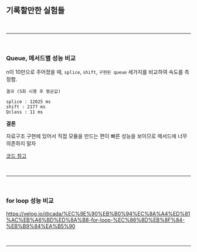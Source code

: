 ## 기록할만한 실험들

<br>

---

<br>

### Queue, 메서드별 성능 비교

n이 10만으로 주어졌을 때, `splice`, `shift`, `구현된 queue` 세가지를 비교하여 속도를 측정함.

```
결과 (5회 시행 후 평균값)

splice : 12025 ms
shift : 2177 ms
Qclass : 11 ms
```

**결론**

자료구조 구현에 있어서 직접 모듈을 만드는 편이 빠른 성능을 보이므로 메서드에 너무 의존하지 말자

[코드 참고](./queue.js)

<br>

---

<br>

### for loop 성능 비교

https://velog.io/@cada/%EC%9E%90%EB%B0%94%EC%8A%A4%ED%81%AC%EB%A6%BD%ED%8A%B8-for-loop-%EC%86%8D%EB%8F%84-%EB%B9%84%EA%B5%90

<br>

---

<br>
